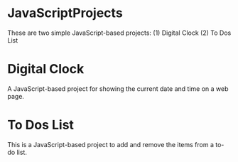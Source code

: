 # JavaScriptProjects
These are two simple JavaScript-based projects: (1) Digital Clock (2) To Dos List
# Digital Clock
A JavaScript-based project for showing the current date and time on a web page.
# To Dos List
This is a JavaScript-based project to add and remove the items from a to-do list.
